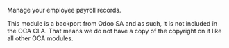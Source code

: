 Manage your employee payroll records.

This module is a backport from Odoo SA and as such, it is not included
in the OCA CLA. That means we do not have a copy of the copyright on it
like all other OCA modules.
